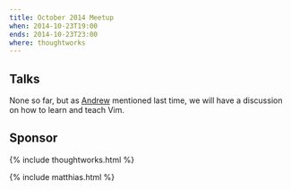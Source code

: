 ```yaml
---
title: October 2014 Meetup
when: 2014-10-23T19:00
ends: 2014-10-23T23:00
where: thoughtworks
---
```


## Talks

None so far, but as [Andrew](https://twitter.com/andrewradev) mentioned last time, we will have a discussion on how to
learn and teach Vim.


## Sponsor

{% include thoughtworks.html %}

{% include matthias.html %}

